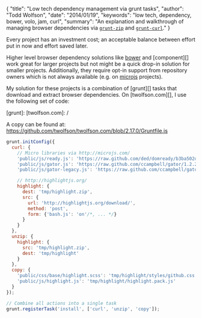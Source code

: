 {
  "title": "Low tech dependency management via grunt tasks",
  "author": "Todd Wolfson",
  "date": "2014/01/19",
  "keywords": "low tech, dependency, bower, volo, jam, curl",
  "summary": "An explanation and walkthrough of managing browser dependencies via [`grunt-zip`](https://github.com/twolfson/grunt-zip/) and [`grunt-curl`](https://github.com/twolfson/grunt-curl)."
}

Every project has an investment cost; an acceptable balance between effort put in now and effort saved later.

Higher level browser dependency solutions like [bower][] and [component][] work great for larger projects but not might be a quick drop-in solution for smaller projects. Additionally, they require opt-in support from repository owners which is not always available (e.g. on [microjs][] projects).

[bower]:
[component]:
[microjs]: http://microjs.com/

My solution for these projects is a combination of [grunt][] tasks that download and extract browser dependencies. On [twolfson.com][], I use the following set of code:

[grunt]:
[twolfson.com]: /

A copy can be found at: https://github.com/twolfson/twolfson.com/blob/2.17.0/Gruntfile.js

```js
grunt.initConfig({
  curl: {
    // Micro libraries via http://microjs.com/
    'public/js/ready.js': 'https://raw.github.com/ded/domready/b3ba502dcd41b67fc2fcd06416b9d0be27a8dce2/ready.js',
    'public/js/gator.js': 'https://raw.github.com/ccampbell/gator/1.2.2/gator.js',
    'public/js/gator-legacy.js': 'https://raw.github.com/ccampbell/gator/1.2.2/plugins/gator-legacy.js',

    // http://highlightjs.org/
    highlight: {
      dest: 'tmp/highlight.zip',
      src: {
        url: 'http://highlightjs.org/download/',
        method: 'post',
        form: {'bash.js': 'on'/*, ... */}
      }
    }
  },
  unzip: {
    highlight: {
      src: 'tmp/highlight.zip',
      dest: 'tmp/highlight'
    }
  },
  copy: {
    'public/css/base/highlight.scss': 'tmp/highlight/styles/github.css',
    'public/js/highlight.js': 'tmp/highlight/highlight.pack.js'
  }
});

// Combine all actions into a single task
grunt.registerTask('install', ['curl', 'unzip', 'copy']);
```